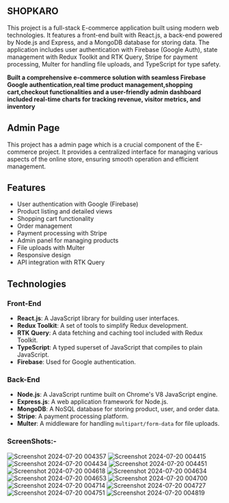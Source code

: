 ## SHOPKARO

This project is a full-stack E-commerce application built using modern web technologies. It features a front-end built with React.js, a back-end powered by Node.js and Express, and a MongoDB database for storing data. The application includes user authentication with Firebase (Google Auth), state management with Redux Toolkit and RTK Query, Stripe for payment processing, Multer for handling file uploads, and TypeScript for type safety. 

**Built a comprehensive e-commerce solution with seamless Firebase Google authentication,real time  product management,shopping cart,checkout functionalities and a user-friendly admin dashboard  
included real-time charts for tracking revenue, visitor metrics, and inventory**

## Admin Page

This project has a admin page which is a crucial component of the E-commerce project. It provides a centralized interface for managing various aspects of the online store, ensuring smooth operation and efficient management.



## Features

-   User authentication with Google (Firebase)
-   Product listing and detailed views
-   Shopping cart functionality
-   Order management
-   Payment processing with Stripe
-   Admin panel for managing products
-   File uploads with Multer
-   Responsive design
-   API integration with RTK Query

## Technologies


### Front-End

-   **React.js**: A JavaScript library for building user interfaces.
-   **Redux Toolkit**: A set of tools to simplify Redux development.
-   **RTK Query**: A data fetching and caching tool included with Redux Toolkit.
-   **TypeScript**: A typed superset of JavaScript that compiles to plain JavaScript.
-   **Firebase**: Used for Google authentication.

### Back-End

-   **Node.js**: A JavaScript runtime built on Chrome's V8 JavaScript engine.
-   **Express.js**: A web application framework for Node.js.
-   **MongoDB**: A NoSQL database for storing product, user, and order data.
-   **Stripe**: A payment processing platform.
-   **Multer**: A middleware for handling `multipart/form-data` for file uploads.


### ScreenShots:-

![Screenshot 2024-07-20 004357](https://github.com/user-attachments/assets/96d7666a-7038-4bf1-b7ae-adaad158f86b)
![Screenshot 2024-07-20 004415](https://github.com/user-attachments/assets/9d277807-bef9-4f28-ab7a-786fd7f3107e)
![Screenshot 2024-07-20 004434](https://github.com/user-attachments/assets/d7152390-4fa6-4942-87e5-1f9573e700a5)
![Screenshot 2024-07-20 004451](https://github.com/user-attachments/assets/b1ebffd2-8d80-4ad0-9e3f-dba4f6074786)
![Screenshot 2024-07-20 004618](https://github.com/user-attachments/assets/909ce3ae-5e7e-49c3-8cab-c6d0684fc900)
![Screenshot 2024-07-20 004634](https://github.com/user-attachments/assets/482d3ed3-57b4-4aa5-871f-b29f0bc5dc17)
![Screenshot 2024-07-20 004653](https://github.com/user-attachments/assets/b0b48fbf-800f-49bc-a0e3-b1af99c45bb1)
![Screenshot 2024-07-20 004700](https://github.com/user-attachments/assets/23534b5c-847e-4e29-bd8a-da5bd2f9b681)
![Screenshot 2024-07-20 004714](https://github.com/user-attachments/assets/96c774e5-848c-402a-82a4-260e25e9b261)
![Screenshot 2024-07-20 004727](https://github.com/user-attachments/assets/da99bad8-77fe-4765-9e72-bfaec6be6b29)
![Screenshot 2024-07-20 004751](https://github.com/user-attachments/assets/de69f03e-acc1-4ff1-867d-8ec68f6f0fbc)
![Screenshot 2024-07-20 004819](https://github.com/user-attachments/assets/2eb2003b-1fd0-4a3f-be17-c75142e274aa)


